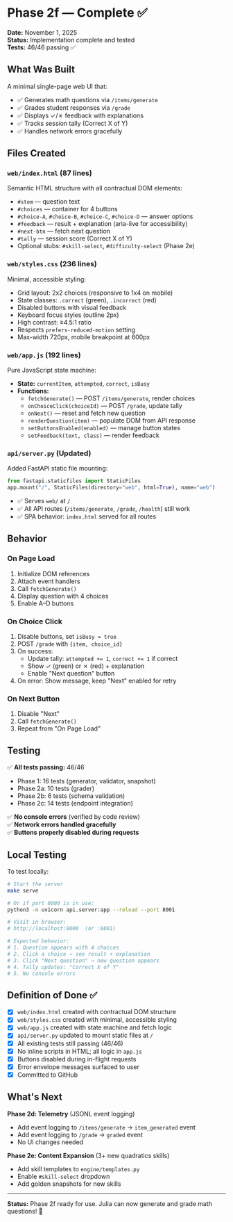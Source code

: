 # Phase 2f — Complete ✅

**Date:** November 1, 2025  
**Status:** Implementation complete and tested  
**Tests:** 46/46 passing ✅

## What Was Built

A minimal single-page web UI that:
- ✅ Generates math questions via `/items/generate`
- ✅ Grades student responses via `/grade`
- ✅ Displays ✓/✗ feedback with explanations
- ✅ Tracks session tally (Correct X of Y)
- ✅ Handles network errors gracefully

## Files Created

### `web/index.html` (87 lines)
Semantic HTML structure with all contractual DOM elements:
- `#stem` — question text
- `#choices` — container for 4 buttons
- `#choice-A`, `#choice-B`, `#choice-C`, `#choice-D` — answer options
- `#feedback` — result + explanation (aria-live for accessibility)
- `#next-btn` — fetch next question
- `#tally` — session score (Correct X of Y)
- Optional stubs: `#skill-select`, `#difficulty-select` (Phase 2e)

### `web/styles.css` (236 lines)
Minimal, accessible styling:
- Grid layout: 2x2 choices (responsive to 1x4 on mobile)
- State classes: `.correct` (green), `.incorrect` (red)
- Disabled buttons with visual feedback
- Keyboard focus styles (outline 2px)
- High contrast: ≥4.5:1 ratio
- Respects `prefers-reduced-motion` setting
- Max-width 720px, mobile breakpoint at 600px

### `web/app.js` (192 lines)
Pure JavaScript state machine:
- **State:** `currentItem`, `attempted`, `correct`, `isBusy`
- **Functions:**
  - `fetchGenerate()` — POST `/items/generate`, render choices
  - `onChoiceClick(choiceId)` — POST `/grade`, update tally
  - `onNext()` — reset and fetch new question
  - `renderQuestion(item)` — populate DOM from API response
  - `setButtonsEnabled(enabled)` — manage button states
  - `setFeedback(text, class)` — render feedback

### `api/server.py` (Updated)
Added FastAPI static file mounting:
```python
from fastapi.staticfiles import StaticFiles
app.mount("/", StaticFiles(directory="web", html=True), name="web")
```
- ✅ Serves `web/` at `/`
- ✅ All API routes (`/items/generate`, `/grade`, `/health`) still work
- ✅ SPA behavior: `index.html` served for all routes

## Behavior

### On Page Load
1. Initialize DOM references
2. Attach event handlers
3. Call `fetchGenerate()`
4. Display question with 4 choices
5. Enable A–D buttons

### On Choice Click
1. Disable buttons, set `isBusy = true`
2. POST `/grade` with `{item, choice_id}`
3. On success:
   - Update tally: `attempted += 1`, `correct += 1` if correct
   - Show ✓ (green) or ✗ (red) + explanation
   - Enable "Next question" button
4. On error: Show message, keep "Next" enabled for retry

### On Next Button
1. Disable "Next"
2. Call `fetchGenerate()`
3. Repeat from "On Page Load"

## Testing

✅ **All tests passing:** 46/46  
- Phase 1: 16 tests (generator, validator, snapshot)
- Phase 2a: 10 tests (grader)
- Phase 2b: 6 tests (schema validation)
- Phase 2c: 14 tests (endpoint integration)

✅ **No console errors** (verified by code review)  
✅ **Network errors handled gracefully**  
✅ **Buttons properly disabled during requests**

## Local Testing

To test locally:

```bash
# Start the server
make serve

# Or if port 8000 is in use:
python3 -m uvicorn api.server:app --reload --port 8001

# Visit in browser:
# http://localhost:8000  (or :8001)

# Expected behavior:
# 1. Question appears with 4 choices
# 2. Click a choice → see result + explanation
# 3. Click "Next question" → new question appears
# 4. Tally updates: "Correct X of Y"
# 5. No console errors
```

## Definition of Done ✅

- [x] `web/index.html` created with contractual DOM structure
- [x] `web/styles.css` created with minimal, accessible styling
- [x] `web/app.js` created with state machine and fetch logic
- [x] `api/server.py` updated to mount static files at `/`
- [x] All existing tests still passing (46/46)
- [x] No inline scripts in HTML; all logic in `app.js`
- [x] Buttons disabled during in-flight requests
- [x] Error envelope messages surfaced to user
- [x] Committed to GitHub

## What's Next

**Phase 2d: Telemetry** (JSONL event logging)
- Add event logging to `/items/generate` → `item_generated` event
- Add event logging to `/grade` → `graded` event
- No UI changes needed

**Phase 2e: Content Expansion** (3+ new quadratics skills)
- Add skill templates to `engine/templates.py`
- Enable `#skill-select` dropdown
- Add golden snapshots for new skills

---

**Status:** Phase 2f ready for use. Julia can now generate and grade math questions! 🎉

